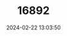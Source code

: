 ---
title: "16892"
category: "Phascolarctos cinereus"
draft: false
date: 2024-02-22 13:03:50
languages:
  English: ["Koala"]
---